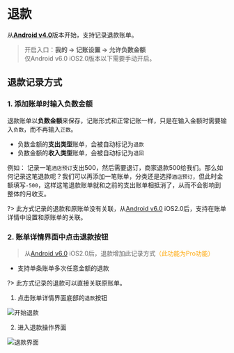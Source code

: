 # 退款

从[**Android v4.0**](https://www.coolapk.com/apk/kylec.me.lightbookkeeping)版本开始，支持记录退款账单。

> 开启入口：**我的 -> 记账设置 -> 允许负数金额**<br>仅Android v6.0 iOS2.0版本以下需要手动开启。

## 退款记录方式

### 1. 添加账单时输入负数金额

退款账单以**负数金额**来保存，记账形式和正常记账一样，只是在输入金额时需要输入`负数`，而不再输入`正数`。

- 负数金额的**支出类型**账单，会被自动标记为`退款`
- 负数金额的**收入类型**账单，会被自动标记为`退回`

例如： 记录一笔`酒店预订`支出500，然后需要退订，商家退款500给我们。那么如何记录这笔退款呢？我们可以再添加一笔账单，分类还是选择`酒店预订`，但此时金额填写`-500`，这样这笔退款账单就和之前的支出账单相抵消了，从而不会影响到整体的月收支。

?> 此方式记录的退款和原账单没有关联，从[Android v6.0](https://www.coolapk.com/apk/247977) iOS2.0后，支持在账单详情中设置和原账单的关联。

### 2. 账单详情界面中点击退款按钮

> 从[Android v6.0](https://www.coolapk.com/apk/247977) iOS2.0后，退款增加此记录方式<font color=orange>（此功能为Pro功能）</font>

* 支持单条账单多次任意金额的退款

?> 此方式记录的退款可以直接关联原账单。

1. 点击账单详情界面底部的`退款`按钮

![开始退款](https://s1.ax1x.com/2023/01/10/pSeH2Wj.jpg ':size=50%')

2. 进入退款操作界面

![退款界面](https://s1.ax1x.com/2023/01/10/pSeHgYQ.jpg ':size=50%')